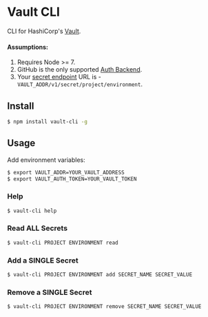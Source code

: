 # Vault CLI

CLI for HashiCorp's [Vault](https://www.vaultproject.io/).

#### Assumptions:

1. Requires Node >= 7.
1. GitHub is the only supported [Auth Backend](https://www.vaultproject.io/docs/auth/github.html).
1. Your [secret endpoint](https://www.vaultproject.io/api/index.html#reading-writing-and-listing-secrets) URL is - `VAULT_ADDR/v1/secret/project/environment`.

## Install

```sh
$ npm install vault-cli -g
```

## Usage

Add environment variables:

```sh
$ export VAULT_ADDR=YOUR_VAULT_ADDRESS
$ export VAULT_AUTH_TOKEN=YOUR_VAULT_TOKEN
```

### Help

```sh
$ vault-cli help
```

### Read ALL Secrets

```sh
$ vault-cli PROJECT ENVIRONMENT read
```

### Add a SINGLE Secret

```sh
$ vault-cli PROJECT ENVIRONMENT add SECRET_NAME SECRET_VALUE
```

### Remove a SINGLE Secret

```sh
$ vault-cli PROJECT ENVIRONMENT remove SECRET_NAME SECRET_VALUE
```

